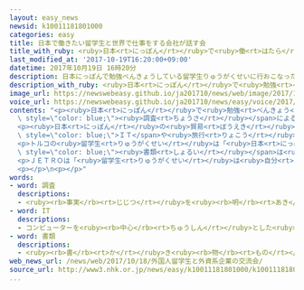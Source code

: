 ```yaml
---
layout: easy_news
newsid: k10011181801000
categories: easy
title: 日本で働きたい留学生と世界で仕事をする会社が話す会
title_with_ruby: <ruby>日本<rt>にっぽん</rt></ruby>で<ruby>働<rt>はたら</rt></ruby>きたい<ruby>留学生<rt>りゅうがくせい</rt></ruby>と<ruby>世界<rt>せかい</rt></ruby>で<ruby>仕事<rt>しごと</rt></ruby>をする<ruby>会社<rt>かいしゃ</rt></ruby>が<ruby>話<rt>はな</rt></ruby>す<ruby>会<rt>かい</rt></ruby>
last_modified_at: '2017-10-19T16:20:00+09:00'
datetime: 2017年10月19日 16時20分
description: 日本にっぽんで勉強べんきょうしている留学生りゅうがくせいに行おこなった調査ちょうさによると、留学生りゅうがくせいの６０％以上いじょうが日本にっぽんで働はたらきたいと思おもっています。
description_with_ruby: <ruby>日本<rt>にっぽん</rt></ruby>で<ruby>勉強<rt>べんきょう</rt></ruby>している<ruby>留学生<rt>りゅうがくせい</rt></ruby>に<ruby>行<rt>おこな</rt></ruby>った<ruby>調査<rt>ちょうさ</rt></ruby>によると、<ruby>留学生<rt>りゅうがくせい</rt></ruby>の６０％<ruby>以上<rt>いじょう</rt></ruby>が<ruby>日本<rt>にっぽん</rt></ruby>で<ruby>働<rt>はたら</rt></ruby>きたいと<ruby>思<rt>おも</rt></ruby>っています。
image_url: https://newswebeasy.github.io/ja201710/news/web/image/2017/10/19/k10011181801000.jpg
voice_url: https://newswebeasy.github.io/ja201710/news/easy/voice/2017/10/19/k10011181801000.mp3
contents: "<p><ruby>日本<rt>にっぽん</rt></ruby>で<ruby>勉強<rt>べんきょう</rt></ruby>している<ruby>留学生<rt>りゅうがくせい</rt></ruby>に<ruby>行<rt>おこな</rt></ruby>った<span\
  \ style=\"color: blue;\"><ruby>調査<rt>ちょうさ</rt></ruby></span>によると、<ruby>留学生<rt>りゅうがくせい</rt></ruby>の６０％<ruby>以上<rt>いじょう</rt></ruby>が<ruby>日本<rt>にっぽん</rt></ruby>で<ruby>働<rt>はたら</rt></ruby>きたいと<ruby>思<rt>おも</rt></ruby>っています。しかし、<ruby>日本<rt>にっぽん</rt></ruby>で<ruby>働<rt>はたら</rt></ruby>くことになった<ruby>留学生<rt>りゅうがくせい</rt></ruby>は３０％ぐらいです。</p>\n\
  <p><ruby>日本<rt>にっぽん</rt></ruby>の<ruby>貿易<rt>ぼうえき</rt></ruby>などを<ruby>盛<rt>さか</rt></ruby>んにする<ruby>仕事<rt>しごと</rt></ruby>をしているＪＥＴＲＯは１８<ruby>日<rt>にち</rt></ruby>、<ruby>留学生<rt>りゅうがくせい</rt></ruby>と<ruby>会社<rt>かいしゃ</rt></ruby>の<ruby>人<rt>ひと</rt></ruby>が<ruby>会<rt>あ</rt></ruby>って<ruby>話<rt>はな</rt></ruby>す<ruby>会<rt>かい</rt></ruby>を<ruby>東京<rt>とうきょう</rt></ruby>で<ruby>開<rt>ひら</rt></ruby>きました。３０ぐらいの<ruby>国<rt>くに</rt></ruby>などの２００<ruby>人<rt>にん</rt></ruby><ruby>以上<rt>いじょう</rt></ruby>の<ruby>留学生<rt>りゅうがくせい</rt></ruby>と、<span\
  \ style=\"color: blue;\">ＩＴ</span>や<ruby>旅行<rt>りょこう</rt></ruby>、ホテルなどの<ruby>会社<rt>かいしゃ</rt></ruby>が６０ぐらい<ruby>集<rt>あつ</rt></ruby>まりました。<ruby>集<rt>あつ</rt></ruby>まった<ruby>会社<rt>かいしゃ</rt></ruby>は<ruby>日本<rt>にっぽん</rt></ruby>だけではなくて<ruby>世界<rt>せかい</rt></ruby>で<ruby>仕事<rt>しごと</rt></ruby>をしていて、いろいろな<ruby>国<rt>くに</rt></ruby>の<ruby>人<rt>ひと</rt></ruby>に<ruby>仕事<rt>しごと</rt></ruby>をしてほしいと<ruby>考<rt>かんが</rt></ruby>えています。</p>\n\
  <p>トルコの<ruby>留学生<rt>りゅうがくせい</rt></ruby>は「<ruby>日本<rt>にっぽん</rt></ruby>で<ruby>会社<rt>かいしゃ</rt></ruby>に<ruby>入<rt>はい</rt></ruby>りたいときに<ruby>書<rt>か</rt></ruby>く<span\
  \ style=\"color: blue;\"><ruby>書類<rt>しょるい</rt></ruby></span>は<ruby>難<rt>むずか</rt></ruby>しいので、<ruby>会社<rt>かいしゃ</rt></ruby>に<ruby>書<rt>か</rt></ruby>き<ruby>方<rt>かた</rt></ruby>を<ruby>教<rt>おし</rt></ruby>えてもらいたいです」と<ruby>話<rt>はな</rt></ruby>していました。</p>\n\
  <p>ＪＥＴＲＯは「<ruby>留学生<rt>りゅうがくせい</rt></ruby>は<ruby>自分<rt>じぶん</rt></ruby>の<ruby>国<rt>くに</rt></ruby>やほかの<ruby>国<rt>くに</rt></ruby>のことも<ruby>知<rt>し</rt></ruby>っていますから、<ruby>会社<rt>かいしゃ</rt></ruby>が<ruby>世界<rt>せかい</rt></ruby>で<ruby>仕事<rt>しごと</rt></ruby>をするとき<ruby>役<rt>やく</rt></ruby>に<ruby>立<rt>た</rt></ruby>ちます」と<ruby>話<rt>はな</rt></ruby>していました。</p>\n\
  <p></p>\n<p></p>"
words:
- word: 調査
  descriptions:
  - <ruby><rb>事実</rb><rt>じじつ</rt></ruby>を<ruby><rb>明</rb><rt>あき</rt></ruby>らかにするために、<ruby><rb>調</rb><rt>しら</rt></ruby>べること。
- word: IT
  descriptions:
  - コンピューターを<ruby><rb>中心</rb><rt>ちゅうしん</rt></ruby>とした<ruby><rb>情報技術</rb><rt>じょうほうぎじゅつ</rt></ruby>。
- word: 書類
  descriptions:
  - <ruby><rb>書</rb><rt>か</rt></ruby>き<ruby><rb>物</rb><rt>もの</rt></ruby>。<ruby><rb>書</rb><rt>か</rt></ruby>きつけ。<ruby><rb>文書</rb><rt>ぶんしょ</rt></ruby>。
web_news_url: /news/web/2017/10/18/外国人留学生と外資系企業の交流会/
source_url: http://www3.nhk.or.jp/news/easy/k10011181801000/k10011181801000.html
...
```

